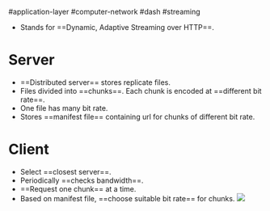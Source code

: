 #application-layer #computer-network #dash #streaming 

- Stands for ==Dynamic, Adaptive Streaming over HTTP==.

# Server
- ==Distributed server== stores replicate files.
- Files divided into ==chunks==. Each chunk is encoded at ==different bit rate==. 
- One file has many bit rate.
- Stores ==manifest file== containing url for chunks of different bit rate.
# Client
- Select ==closest server==.
- Periodically ==checks bandwidth==.
- ==Request one chunk== at a time.
- Based on manifest file, ==choose suitable bit rate== for chunks.
![](Pasted%20image%2020240513113706.png)
